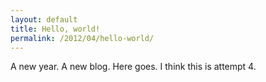 ```yaml
---
layout: default
title: Hello, world!
permalink: /2012/04/hello-world/
---
```


A new year. A new blog. Here goes. I think this is attempt 4.